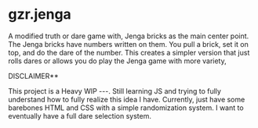 # gzr.jenga
A modified truth or dare game with, Jenga bricks as the main center point. The Jenga bricks have numbers written on them. You pull a brick, set it on top, and do the dare of the number. This creates a simpler version that just rolls dares or allows you do play the Jenga game with more variety, 

DISCLAIMER**

This project is a Heavy WIP ---. Still learning JS and trying to fully understand how to fully realize this idea I have. Currently, just have some barebones HTML and CSS with a simple randomization system. I want to eventually have a full dare selection system. 
